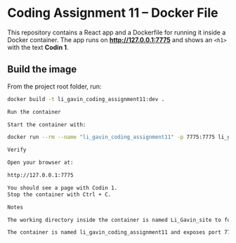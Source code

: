 # Coding Assignment 11 – Docker File

This repository contains a React app and a Dockerfile for running it inside a Docker container.
The app runs on **http://127.0.0.1:7775** and shows an `<h1>` with the text **Codin 1**.

## Build the image
From the project root folder, run:
```bash
docker build -t li_gavin_coding_assignment11:dev .

Run the container

Start the container with:

docker run --rm --name "li_gavin_coding_assignment11" -p 7775:7775 li_gavin_coding_assignment11:dev

Verify

Open your browser at:

http://127.0.0.1:7775

You should see a page with Codin 1.
Stop the container with Ctrl + C.

Notes

The working directory inside the container is named Li_Gavin_site to follow the assignment requirement.

The container is named li_gavin_coding_assignment11 and exposes port 7775.